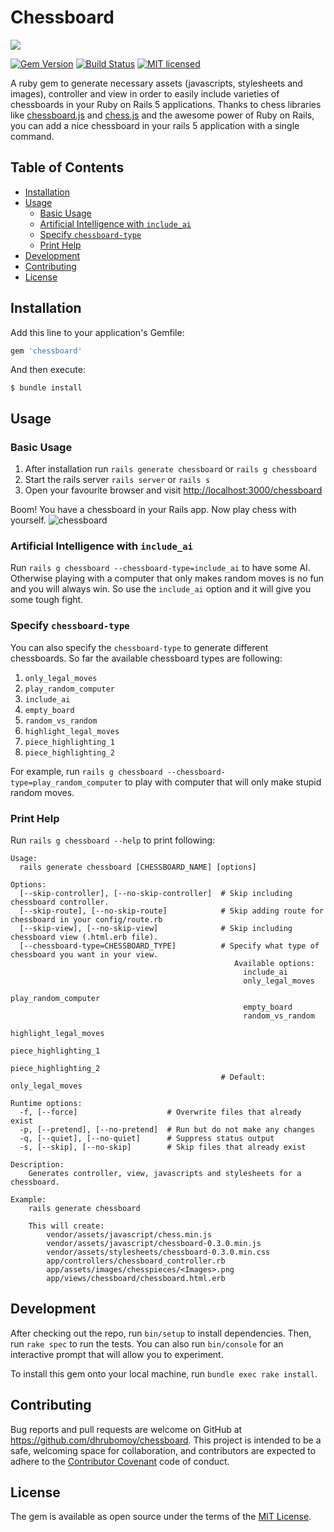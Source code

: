 # Chessboard
![](http://ruby-gem-downloads-badge.herokuapp.com/chessboard?style=social&link=https://rubygems.org/gems/chessboard&type=total)

[![Gem Version](https://badge.fury.io/rb/chessboard.svg)](https://badge.fury.io/rb/chessboard)
[![Build Status](https://travis-ci.org/dhrubomoy/chessboard.svg?branch=master)](https://travis-ci.org/dhrubomoy/chessboard)
[![MIT licensed](https://img.shields.io/badge/license-MIT-blue.svg)](https://raw.githubusercontent.com/dhrubomoy/chessboard/master/LICENSE.txt)


A ruby gem to generate necessary assets (javascripts, stylesheets and images), controller and view in order to easily include varieties of chessboards in your Ruby on Rails 5 applications. Thanks to chess libraries like [chessboard.js](https://github.com/oakmac/chessboardjs/) and [chess.js](https://github.com/jhlywa/chess.js) and the awesome power of Ruby on Rails, you can add a nice chessboard in your rails 5 application with a single command.

## Table of Contents

* [Installation](#installation)
* [Usage](#usage)
  * [Basic Usage](#basic-usage)
  * [Artificial Intelligence with `include_ai`](#artificial-intelligence-with-include_ai)
  * [Specify `chessboard-type`](#specify-chessboard-type)
  * [Print Help](#print-help)
* [Development](#development)
* [Contributing](#contributing)
* [License](#license)

## Installation

Add this line to your application's Gemfile:

```ruby
gem 'chessboard'
```

And then execute:

    $ bundle install

## Usage

### Basic Usage

1. After installation run `rails generate chessboard` or `rails g chessboard`
2. Start the rails server `rails server` or `rails s`
3. Open your favourite browser and visit [http://localhost:3000/chessboard](http://localhost:3000/chessboard)

Boom! You have a chessboard in your Rails app. Now play chess with yourself.
![chessboard](https://cloud.githubusercontent.com/assets/12648587/18617936/ef82b3fc-7da9-11e6-8715-791673b37842.png)

### Artificial Intelligence with `include_ai`

Run `rails g chessboard --chessboard-type=include_ai` to have some AI. Otherwise playing with a computer that only makes random moves is no fun and you will always win. So use the `include_ai` option and it will give you some tough fight.

### Specify `chessboard-type`

You can also specify the `chessboard-type` to generate different chessboards. So far the available chessboard types are following:

1. `only_legal_moves`
2. `play_random_computer`
3. `include_ai`
3. `empty_board`
4. `random_vs_random`
5. `highlight_legal_moves`
6. `piece_highlighting_1`
7. `piece_highlighting_2`

For example, run `rails g chessboard --chessboard-type=play_random_computer` to play with computer that will only make stupid random moves.

### Print Help

Run `rails g chessboard --help` to print following:

```
Usage:
  rails generate chessboard [CHESSBOARD_NAME] [options]

Options:
  [--skip-controller], [--no-skip-controller]  # Skip including chessboard controller.
  [--skip-route], [--no-skip-route]            # Skip adding route for chessboard in your config/route.rb
  [--skip-view], [--no-skip-view]              # Skip including chessboard view (.html.erb file).
  [--chessboard-type=CHESSBOARD_TYPE]          # Specify what type of chessboard you want in your view. 
                                                  Available options:
                                                    include_ai
                                                    only_legal_moves
                                                    play_random_computer
                                                    empty_board
                                                    random_vs_random
                                                    highlight_legal_moves
                                                    piece_highlighting_1
                                                    piece_highlighting_2
                                               # Default: only_legal_moves

Runtime options:
  -f, [--force]                    # Overwrite files that already exist
  -p, [--pretend], [--no-pretend]  # Run but do not make any changes
  -q, [--quiet], [--no-quiet]      # Suppress status output
  -s, [--skip], [--no-skip]        # Skip files that already exist

Description:
    Generates controller, view, javascripts and stylesheets for a chessboard.

Example:
    rails generate chessboard

    This will create:
        vendor/assets/javascript/chess.min.js
        vendor/assets/javascript/chessboard-0.3.0.min.js
        vendor/assets/stylesheets/chessboard-0.3.0.min.css
        app/controllers/chessboard_controller.rb
        app/assets/images/chesspieces/<Images>.png
        app/views/chessboard/chessboard.html.erb
```

## Development

After checking out the repo, run `bin/setup` to install dependencies. Then, run `rake spec` to run the tests. You can also run `bin/console` for an interactive prompt that will allow you to experiment.

To install this gem onto your local machine, run `bundle exec rake install`.

## Contributing

Bug reports and pull requests are welcome on GitHub at https://github.com/dhrubomoy/chessboard. This project is intended to be a safe, welcoming space for collaboration, and contributors are expected to adhere to the [Contributor Covenant](http://contributor-covenant.org) code of conduct.


## License

The gem is available as open source under the terms of the [MIT License](http://opensource.org/licenses/MIT).

